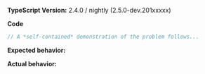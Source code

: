 <!-- BUGS: Please use this template. -->
<!-- QUESTIONS: This is not a general support forum! Ask Qs at http://stackoverflow.com/questions/tagged/typescript -->
<!-- SUGGESTIONS: See https://github.com/Microsoft/TypeScript-wiki/blob/master/Writing-Good-Design-Proposals.md -->

**TypeScript Version:**  2.4.0 / nightly (2.5.0-dev.201xxxxx)

**Code**

```ts
// A *self-contained* demonstration of the problem follows...

```

**Expected behavior:**

**Actual behavior:**

